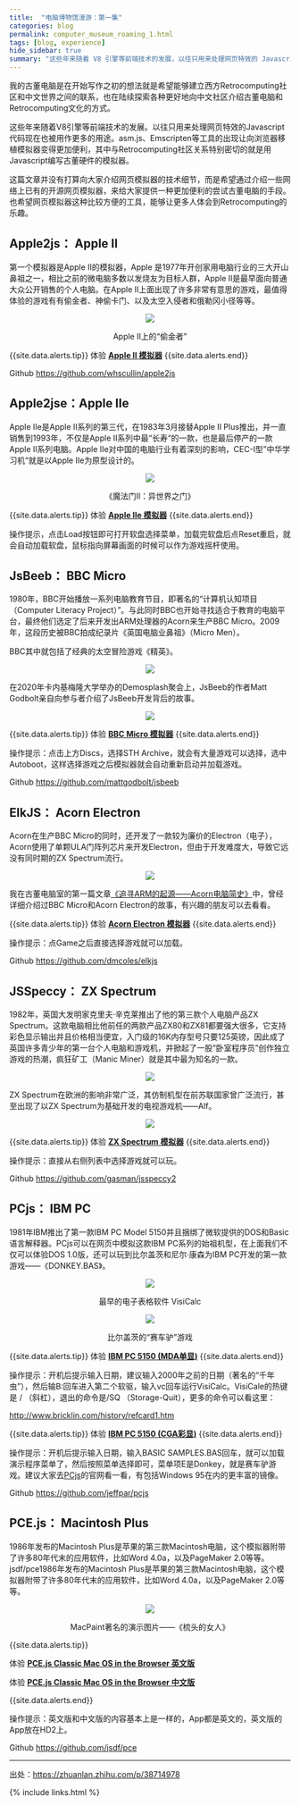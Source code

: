 ```yaml
---
title:  "电脑博物馆漫游：第一集"
categories: blog
permalink: computer_museum_roaming_1.html
tags: [blog, experience]
hide_sidebar: true
summary: "这些年来随着 V8 引擎等前端技术的发展，以往只用来处理网页特效的 Javascript 代码现在也被用作更多的用途。asm.js、Emscripten 等工具的出现让向浏览器移植模拟器变得更加便利，用 Javascript 编写古董硬件的模拟器，提供一种更加便利的尝试古董电脑的手段。《电脑博物馆漫游》系列文章将带您了解和体验电脑博物馆中的各种古董电脑。"
---
```


我的古董电脑是在开始写作之初的想法就是希望能够建立西方Retrocomputing社区和中文世界之间的联系，也在陆续探索各种更好地向中文社区介绍古董电脑和Retrocomputing文化的方式。

这些年来随着V8引擎等前端技术的发展。以往只用来处理网页特效的Javascript代码现在也被用作更多的用途。asm.js、Emscripten等工具的出现让向浏览器移植模拟器变得更加便利，其中与Retrocomputing社区关系特别密切的就是用Javascript编写古董硬件的模拟器。

这篇文章并没有打算向大家介绍网页模拟器的技术细节，而是希望通过介绍一些网络上已有的开源网页模拟器，来给大家提供一种更加便利的尝试古董电脑的手段。也希望网页模拟器这种比较方便的工具，能够让更多人体会到Retrocomputing的乐趣。

## Apple2js： Apple II

第一个模拟器是Apple II的模拟器，Apple 是1977年开创家用电脑行业的三大开山鼻祖之一，相比之前的微电脑多数以发烧友为目标人群，Apple II是最早面向普通大众公开销售的个人电脑。在Apple II上面出现了许多非常有意思的游戏，最值得体验的游戏有有偷金者、神偷卡门、以及太空入侵者和俄勒冈小径等等。

<div align="center">
    <a href="../images/dnbwg/computer_museum_roaming_01.jpg">
        <img src="../images/dnbwg/computer_museum_roaming_01.jpg"/>
    </a>
    <p>Apple II上的“偷金者”</p>
</div>

{{site.data.alerts.tip}}
体验 <b><a href='{{ "/player.html?machine=apple2" | prepend: site.computer_museum_base_url }}' target='_blank'>Apple II 模拟器</a></b>
{{site.data.alerts.end}}

<span class="label label-info">Github</span>  <https://github.com/whscullin/apple2js>


## Apple2jse：Apple IIe

Apple IIe是Apple II系列的第三代，在1983年3月接替Apple II Plus推出，并一直销售到1993年，不仅是Apple II系列中最“长寿“的一款，也是最后停产的一款Apple II系列电脑。Apple IIe对中国的电脑行业有着深刻的影响，CEC-I型”中华学习机“就是以Apple IIe为原型设计的。

<div align="center">
    <a href="../images/dnbwg/computer_museum_roaming_02.png">
        <img src="../images/dnbwg/computer_museum_roaming_02.png"/>
    </a>
    <p>《魔法门II：异世界之门》</p>
</div>

{{site.data.alerts.tip}}
体验 <b><a href='{{ "/player.html?machine=apple2e" | prepend: site.computer_museum_base_url }}' target='_blank'>Apple IIe 模拟器</a></b>
{{site.data.alerts.end}}

操作提示，点击Load按钮即可打开软盘选择菜单，加载完软盘后点Reset重启，就会自动加载软盘，鼠标指向屏幕画面的时候可以作为游戏摇杆使用。


## JsBeeb： BBC Micro

1980年，BBC开始播放一系列电脑教育节目，即著名的“计算机认知项目（Computer Literacy Project）”。与此同时BBC也开始寻找适合于教育的电脑平台，最终他们选定了后来开发出ARM处理器的Acorn来生产BBC Micro。2009年，这段历史被BBC拍成纪录片《英国电脑业鼻祖》（Micro Men）。

BBC其中就包括了经典的太空冒险游戏《精英》。

<div align="center">
    <a href="../images/dnbwg/computer_museum_roaming_03.jpg">
        <img src="../images/dnbwg/computer_museum_roaming_03.jpg"/>
    </a>
</div>

在2020年卡内基梅隆大学举办的Demosplash聚会上，JsBeeb的作者Matt Godbolt亲自向参与者介绍了JsBeeb开发背后的故事。

<div align="center">
    <a href="../images/dnbwg/computer_museum_roaming_04.jpg">
        <img src="../images/dnbwg/computer_museum_roaming_04.jpg"/>
    </a>
</div>

{{site.data.alerts.tip}}
体验 <b><a href='{{ "/player.html?machine=bbcmicro" | prepend: site.computer_museum_base_url }}' target='_blank'>BBC Micro 模拟器</a></b>
{{site.data.alerts.end}}

操作提示：点击上方Discs，选择STH Archive，就会有大量游戏可以选择，选中Autoboot，这样选择游戏之后模拟器就会自动重新启动并加载游戏。

<span class="label label-info">Github</span>  <https://github.com/mattgodbolt/jsbeeb>


## ElkJS： Acorn Electron

Acorn在生产BBC Micro的同时，还开发了一款较为廉价的Electron（电子），Acorn使用了单颗ULA门阵列芯片来开发Electron，但由于开发难度大，导致它远没有同时期的ZX Spectrum流行。

<div align="center">
    <a href="../images/dnbwg/computer_museum_roaming_05.jpg">
        <img src="../images/dnbwg/computer_museum_roaming_05.jpg"/>
    </a>
</div>

我在古董电脑室的第一篇文章[《追寻ARM的起源——Acorn电脑简史》](/a_brief_history_of_acorn_computers.html)中，曾经详细介绍过BBC Micro和Acorn Electron的故事，有兴趣的朋友可以去看看。

{{site.data.alerts.tip}}
体验 <b><a href='{{ "/player.html?machine=acornelectron" | prepend: site.computer_museum_base_url }}' target='_blank'>Acorn Electron 模拟器</a></b>
{{site.data.alerts.end}}

操作提示：点Game之后直接选择游戏就可以加载。

<span class="label label-info">Github</span>  <https://github.com/dmcoles/elkjs>


## JSSpeccy： ZX Spectrum

1982年，英国大发明家克里夫·辛克莱推出了他的第三款个人电脑产品ZX Spectrum。这款电脑相比他前任的两款产品ZX80和ZX81都要强大很多，它支持彩色显示输出并且价格相当便宜，入门级的16K内存型号只要125英镑，因此成了英国许多青少年的第一台个人电脑和游戏机，并掀起了一股“卧室程序员”创作独立游戏的热潮，疯狂矿工（Manic Miner）就是其中最为知名的一款。

<div align="center">
    <a href="../images/dnbwg/computer_museum_roaming_06.png">
        <img src="../images/dnbwg/computer_museum_roaming_06.png"/>
    </a>
</div>

ZX Spectrum在欧洲的影响非常广泛，其仿制机型在前苏联国家曾广泛流行，甚至出现了以ZX Spectrum为基础开发的电视游戏机——Alf。

<div align="center">
    <a href="../images/dnbwg/computer_museum_roaming_07.jpg">
        <img src="../images/dnbwg/computer_museum_roaming_07.jpg"/>
    </a>
</div>

{{site.data.alerts.tip}}
体验 <b><a href='{{ "/player.html?machine=zxspectrum" | prepend: site.computer_museum_base_url }}' target='_blank'>ZX Spectrum 模拟器</a></b>
{{site.data.alerts.end}}

操作提示：直接从右侧列表中选择游戏就可以玩。

<span class="label label-info">Github</span>  <https://github.com/gasman/jsspeccy2>


## PCjs： IBM PC

1981年IBM推出了第一款IBM PC Model 5150并且捆绑了微软提供的DOS和Basic语言解释器。PCjs可以在网页中模拟这款IBM PC系列的始祖机型，在上面我们不仅可以体验DOS 1.0版，还可以玩到比尔盖茨和尼尔·康森为IBM PC开发的第一款游戏——《DONKEY.BAS》。

<div align="center">
    <a href="../images/dnbwg/computer_museum_roaming_08.jpg">
        <img src="../images/dnbwg/computer_museum_roaming_08.jpg"/>
    </a>
    <p>最早的电子表格软件 VisiCalc</p>
</div>

<div align="center">
    <a href="../images/dnbwg/computer_museum_roaming_09.png">
        <img src="../images/dnbwg/computer_museum_roaming_09.png"/>
    </a>
    <p>比尔盖茨的“赛车驴”游戏</p>
</div>

{{site.data.alerts.tip}}
体验 <b><a href='{{ "/player.html?machine=pc5150mda" | prepend: site.computer_museum_base_url }}' target='_blank'>IBM PC 5150 (MDA单显)</a></b>
{{site.data.alerts.end}}

操作提示：开机后提示输入日期，建议输入2000年之前的日期（著名的“千年虫”），然后输B:回车进入第二个软驱，输入vc回车运行VisiCalc。VisiCale的热键是 / （斜杠），退出的命令是/SQ （Storage-Quit），更多的命令可以看这里：

<http://www.bricklin.com/history/refcard1.htm>

{{site.data.alerts.tip}}
体验 <b><a href='{{ "/player.html?machine=pc5150cga" | prepend: site.computer_museum_base_url }}' target='_blank'>IBM PC 5150 (CGA彩显)</a></b>
{{site.data.alerts.end}}

操作提示：开机后提示输入日期，输入BASIC SAMPLES.BAS回车，就可以加载演示程序菜单了，然后按照菜单选择即可，菜单项E是Donkey，就是赛车驴游戏。建议大家去[PCjs](https://www.pcjs.org)的官网看一看，有包括Windows 95在内的更丰富的镜像。

<span class="label label-info">Github</span>  <https://github.com/jeffpar/pcjs>


## PCE.js： Macintosh Plus

1986年发布的Macintosh Plus是苹果的第三款Macintosh电脑，这个模拟器附带了许多80年代末的应用软件，比如Word 4.0a，以及PageMaker 2.0等等。jsdf/pce1986年发布的Macintosh Plus是苹果的第三款Macintosh电脑，这个模拟器附带了许多80年代末的应用软件，比如Word 4.0a，以及PageMaker 2.0等等。

<div align="center">
    <a href="../images/dnbwg/computer_museum_roaming_10.png">
        <img src="../images/dnbwg/computer_museum_roaming_10.png"/>
    </a>
    <p>MacPaint著名的演示图片——《梳头的女人》</p>
</div>

{{site.data.alerts.tip}}
<p>体验 <b><a href='{{ "/emularity.html?machine=macplus" | prepend: site.computer_museum_base_url }}' target='_blank'>PCE.js Classic Mac OS in the Browser 英文版</a></b></p>
<p>体验 <b><a href='{{ "/emularity.html?machine=macpluschs" | prepend: site.computer_museum_base_url }}' target='_blank'>PCE.js Classic Mac OS in the Browser 中文版</a></b></p>
{{site.data.alerts.end}}

操作提示：英文版和中文版的内容基本上是一样的，App都是英文的，英文版的App放在HD2上。

<span class="label label-info">Github</span>  <https://github.com/jsdf/pce>

---------

出处：https://zhuanlan.zhihu.com/p/38714978

{% include links.html %}
